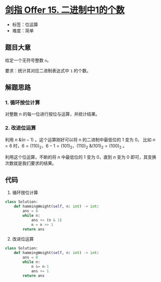 # [剑指 Offer 15. 二进制中1的个数](https://leetcode.cn/problems/er-jin-zhi-zhong-1de-ge-shu-lcof/)

- 标签：位运算
- 难度：简单

## 题目大意

给定一个无符号整数 `n`。

要求：统计其对应二进制表达式中 `1` 的个数。

## 解题思路

### 1. 循环按位计算

对整数 n 的每一位进行按位与运算，并统计结果。

### 2. 改进位运算

利用 $n \text{ \& } (n-1)$ 。这个运算刚好可以将 n 的二进制中最低位的 $1$ 变为 $0$。 比如 $n = 6$ 时，$6 = (110)_2$，$6 - 1 = (101)_2$，$(110)_2 \text{ \& } (101)_2 = (100)_2$ 。

利用这个位运算，不断的将 $n$ 中最低位的 $1$ 变为 $0$，直到 $n$ 变为 $0$ 即可，其变换次数就是我们要求的结果。

## 代码

1. 循环按位计算

```python
class Solution:
    def hammingWeight(self, n: int) -> int:
        ans = 0
        while n:
            ans += (n & 1)
            n = n >> 1
        return ans
```

2. 改进位运算

```python
class Solution:
    def hammingWeight(self, n: int) -> int:
        ans = 0
        while n:
            n &= n-1
            ans += 1
        return ans
```



